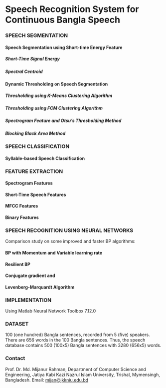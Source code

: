 # Speech Recognition System for Continuous Bangla Speech

### SPEECH SEGMENTATION
#### Speech Segmentation using Short-time Energy Feature
##### Short-Time Signal Energy
##### Spectral Centroid
#### Dynamic Thresholding on Speech Segmentation
##### Thresholding using K-Means Clustering Algorithm
##### Thresholding using FCM Clustering Algorithm 
##### Spectrogram Feature and Otsu’s Thresholding Method
##### Blocking Black Area Method

### SPEECH CLASSIFICATION
#### Syllable-based Speech Classification

### FEATURE EXTRACTION
#### Spectrogram Features
#### Short-Time Speech Features
#### MFCC Features
#### Binary Features

### SPEECH RECOGNITION USING NEURAL NETWORKS
Comparison study on some improved and faster BP algorithms:
#### BP with Momentum and Variable learning rate 
#### Resilient BP 
#### Conjugate gradient and 
#### Levenberg-Marquardt Algorithm

### IMPLEMENTATION
Using Matlab Neural Network Toolbox 7.12.0

### DATASET
100 (one hundred) Bangla sentences, recorded from 5 (five) speakers. There are 656 words in the 100 Bangla sentences. Thus, the speech database contains 500 (100x5) Bangla sentences with 3280 (656x5) words. 

### Contact
Prof. Dr. Md. Mijanur Rahman, Department of Computer Science and Engineering, Jatiya Kabi Kazi Nazrul Islam University, Trishal, Mymensingh, Bangladesh. Email: mijan@jkkniu.edu.bd






